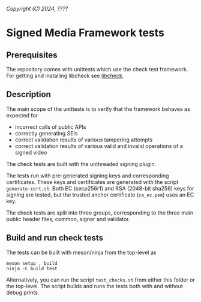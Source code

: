*Copyright (C) 2024, ????*

# Signed Media Framework tests

## Prerequisites
The repository comes with unittests which use the check test framework. For getting and
installing libcheck see [libcheck](https://libcheck.github.io/check/).

## Description
The main scope of the unittests is to verify that the framework behaves as expected for
- incorrect calls of public APIs
- correctly generating SEIs
- correct validation results of various tampering attempts
- correct validation results of various valid and invalid operations of a signed video

The check tests are built with the unthreaded signing plugin.

The tests run with pre-generated signing keys and corresponding certificates. These keys
and certificates are generated with the script `generate-cert.sh`. Both EC (secp256r1) and
RSA (2048-bit sha256) keys for signing are tested, but the trusted anchor certificate
(`ca_ec.pem`) uses an EC key.

The check tests are split into three groups, corresponding to the three main public header
files; common, signer and validator.

## Build and run check tests
The tests can be built with meson/ninja from the top-level as
```
meson setup . build
ninja -C build test
```
Alternatively, you can run the script `test_checks.sh` from either this folder or the
top-level. The script builds and runs the tests both with and without debug prints.
